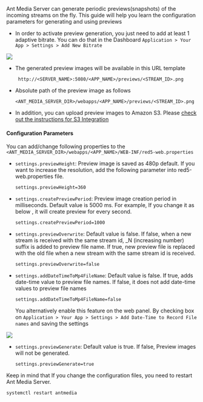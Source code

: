 Ant Media Server can generate periodic previews(snapshots) of the incoming streams on the fly. This guide will help you learn the configuration parameters for generating and using previews   

* In order to activate preview generation, you just need to add at least 1 adaptive bitrate. You can do that in the Dashboard `Application > Your App > Settings > Add New Bitrate`

![](https://raw.githubusercontent.com/wiki/ant-media/Ant-Media-Server/images/preview_1.png)
* The generated preview images will be available in this URL template 
  ```
   http://<SERVER_NAME>:5080/<APP_NAME>/previews/<STREAM_ID>.png
  ````
* Absolute path of the preview image as follows  
  ```
  <ANT_MEDIA_SERVER_DIR>/webapps/<APP_NAME>/previews/<STREAM_ID>.png
  ```
* In addition, you can upload preview images to Amazon S3. Please [check out the instructions for S3 Integration](https://github.com/ant-media/Ant-Media-Server/wiki/Amazon-(AWS)-S3-Integration)

#### Configuration Parameters

You can add/change following properties to the `<ANT_MEDIA_SERVER_DIR>/webapps/<APP_NAME>/WEB-INF/red5-web.properties`

* `settings.previewHeight`: Preview image is saved as 480p default. If you want to increase the resolution, add the following parameter into red5-web.properties file.
  ```
  settings.previewHeight=360
  ```

* `settings.createPreviewPeriod`: Preview image creation period in milliseconds. Default value is 5000 ms.
For example, If you change it as below , it will create preview for every second.
  ```
  settings.createPreviewPeriod=1000
  ```

* `settings.previewOverwrite`: Default value is false. If false, when a new stream is received with the same stream id, _N (increasing number) suffix is added to preview file name. If true, new preview file is replaced with the old file when a new stream with the same stream id is received.
  ```
  settings.previewOverwrite=false
  ```

* `settings.addDateTimeToMp4FileName`: Default value is false. If true, adds date-time value to preview file names. If false, it does not add date-time values to preview file names

  ```
  settings.addDateTimeToMp4FileName=false
  ```

  You alternatively enable this feature on the web panel. By checking box on `Application > Your App > Settings > Add Date-Time to Record File names` and saving the settings

![](https://raw.githubusercontent.com/wiki/ant-media/Ant-Media-Server/images/preview_2.png)

* `settings.previewGenerate`: Default value is true. If false, Preview images will not be generated.

  ```
  settings.previewGenerate=true
  ```

Keep in mind that If you change the configuration files, you need to restart Ant Media Server.

```
systemctl restart antmedia
```

